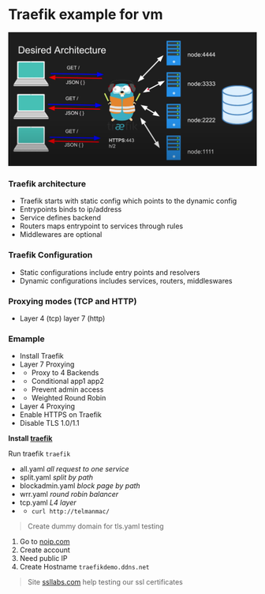 # Traefik example for vm

![level](./images/desiredArchitecture.png)

### Traefik architecture

- Traefik starts with static config which points to the dynamic config
- Entrypoints binds to ip/address
- Service defines backend
- Routers maps entrypoint to services through rules
- Middlewares are optional

### Traefik Configuration
- Static configurations include entry points and resolvers
- Dynamic configurations includes services, routers, middleswares

### Proxying modes (TCP and HTTP)
- Layer 4 (tcp) layer 7 (http)

### Emample
- Install Traefik
- Layer 7 Proxying
- - Proxy to 4 Backends
- - Conditional app1 app2
- - Prevent admin access
- - Weighted Round Robin
- Layer 4 Proxying 
- Enable HTTPS on Traefik
- Disable TLS 1.0/1.1

**Install [traefik](https://doc.traefik.io/traefik/getting-started/install-traefik/)**

Run traefik `traefik`

- all.yaml _all request to one service_
- split.yaml _split by path_
- blockadmin.yaml _block page by path_
- wrr.yaml _round robin balancer_
- tcp.yaml _L4 layer_
- - `curl http://telmanmac/`

> Create dummy domain for tls.yaml testing

1. Go to [noip.com](https://www.noip.com/)
2. Create account
3. Need public IP
4. Create Hostname `traefikdemo.ddns.net`

> Site [ssllabs.com](https://www.ssllabs.com/ssltest) help testing our ssl certificates


